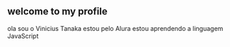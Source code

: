 ## welcome to my profile


ola sou o Vinicius Tanaka
estou pelo Alura
estou aprendendo a linguagem JavaScript
